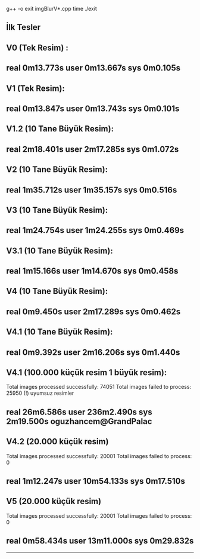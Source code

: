 g++ -o exit imgBlurV*.cpp
time ./exit

İlk Tesler
----------------------------------------------
V0 (Tek Resim) :
-------------------------
real	0m13.773s
user	0m13.667s
sys	    0m0.105s
-------------------------
V1 (Tek Resim):
-------------------------
real	0m13.847s
user	0m13.743s
sys	    0m0.101s
-------------------------

V1.2 (10 Tane Büyük Resim):
-------------------------
real	2m18.401s
user	2m17.285s
sys	    0m1.072s
-------------------------

V2 (10 Tane Büyük Resim):
-------------------------
real	1m35.712s
user	1m35.157s
sys	    0m0.516s
-------------------------

V3 (10 Tane Büyük Resim):
-------------------------
real	1m24.754s
user	1m24.255s
sys	    0m0.469s
-------------------------

V3.1 (10 Tane Büyük Resim):
-------------------------
real	1m15.166s
user	1m14.670s
sys	    0m0.458s
-------------------------

V4 (10 Tane Büyük Resim):
-------------------------
real	0m9.450s
user	2m17.289s
sys	    0m0.462s
-------------------------

V4.1 (10 Tane Büyük Resim):
-------------------------
real	0m9.392s
user	2m16.206s
sys	    0m1.440s
-------------------------

V4.1 (100.000 küçük resim 1 büyük resim):
-------------------------
Total images processed successfully: 74051
Total images failed to process: 25950        (!)   uyumsuz resimler

real	26m6.586s
user	236m2.490s
sys	2m19.500s
oguzhancem@GrandPalac
-------------------------

V4.2 (20.000 küçük resim)
-------------------------
Total images processed successfully: 20001
Total images failed to process: 0

real	1m12.247s
user	10m54.133s
sys	    0m17.510s
-------------------------

V5 (20.000 küçük resim)
-------------------------
Total images processed successfully: 20001
Total images failed to process: 0

real	0m58.434s
user	13m11.000s
sys	    0m29.832s
-------------------------

----------------------------------------------